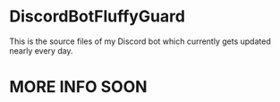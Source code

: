 # DiscordBotFluffyGuard
This is the source files of my Discord bot which currently gets updated nearly every day.


# MORE INFO SOON
